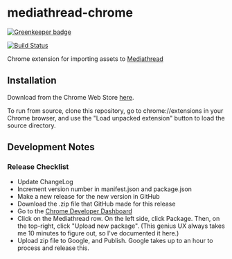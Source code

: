 # mediathread-chrome

[![Greenkeeper badge](https://badges.greenkeeper.io/ccnmtl/mediathread-chrome.svg)](https://greenkeeper.io/)

[![Build Status](https://travis-ci.org/ccnmtl/mediathread-chrome.svg?branch=master)](https://travis-ci.org/ccnmtl/mediathread-chrome)

Chrome extension for importing assets to [Mediathread](http://mediathread.info/)

## Installation
Download from the Chrome Web Store [here](https://chrome.google.com/webstore/detail/mediathread/gambcgmmppeklfmbahomokogelnaffbi).

To run from source, clone this repository, go to chrome://extensions
in your Chrome browser, and use the "Load unpacked extension" button
to load the source directory.

## Development Notes

### Release Checklist
* Update ChangeLog
* Increment version number in manifest.json and package.json
* Make a new release for the new version in GitHub
* Download the .zip file that GitHub made for this release
* Go to the [Chrome Developer Dashboard](https://chrome.google.com/webstore/developer/dashboard)
* Click on the Mediathread row. On the left side, click Package. Then, on the top-right, click "Upload new package". (This genius UX always takes me 10 minutes to figure out, so I've documented it here.)
* Upload zip file to Google, and Publish. Google takes up to an hour to process and release this.
